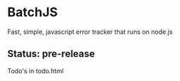 BatchJS
=================
Fast, simple, javascript error tracker that runs on node.js



Status: pre-release
----
Todo's in todo.html